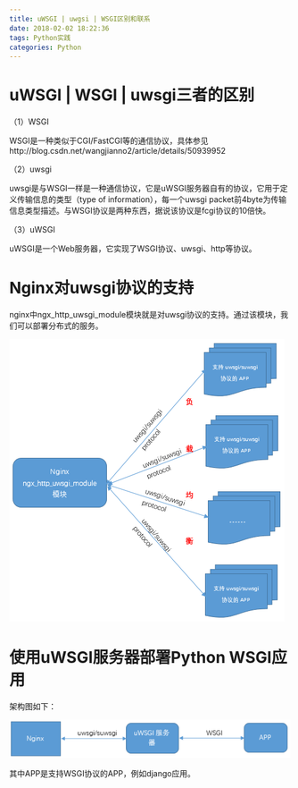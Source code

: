 ```yaml
---
title: uWSGI | uwgsi | WSGI区别和联系
date: 2018-02-02 18:22:36
tags: Python实践
categories: Python
---
```


# uWSGI | WSGI | uwsgi三者的区别

（1）WSGI

WSGI是一种类似于CGI/FastCGI等的通信协议，具体参见http://blog.csdn.net/wangjianno2/article/details/50939952

（2）uwsgi

uwsgi是与WSGI一样是一种通信协议，它是uWSGI服务器自有的协议，它用于定义传输信息的类型（type of information），每一个uwsgi packet前4byte为传输信息类型描述。与WSGI协议是两种东西，据说该协议是fcgi协议的10倍快。

（3）uWSGI

uWSGI是一个Web服务器，它实现了WSGI协议、uwsgi、http等协议。

# Nginx对uwsgi协议的支持

nginx中ngx_http_uwsgi_module模块就是对uwsgi协议的支持。通过该模块，我们可以部署分布式的服务。

![](/images/uwsgi_1_1.png)

# 使用uWSGI服务器部署Python WSGI应用

架构图如下：

![](/images/uwsgi_1_2.png)

其中APP是支持WSGI协议的APP，例如django应用。
